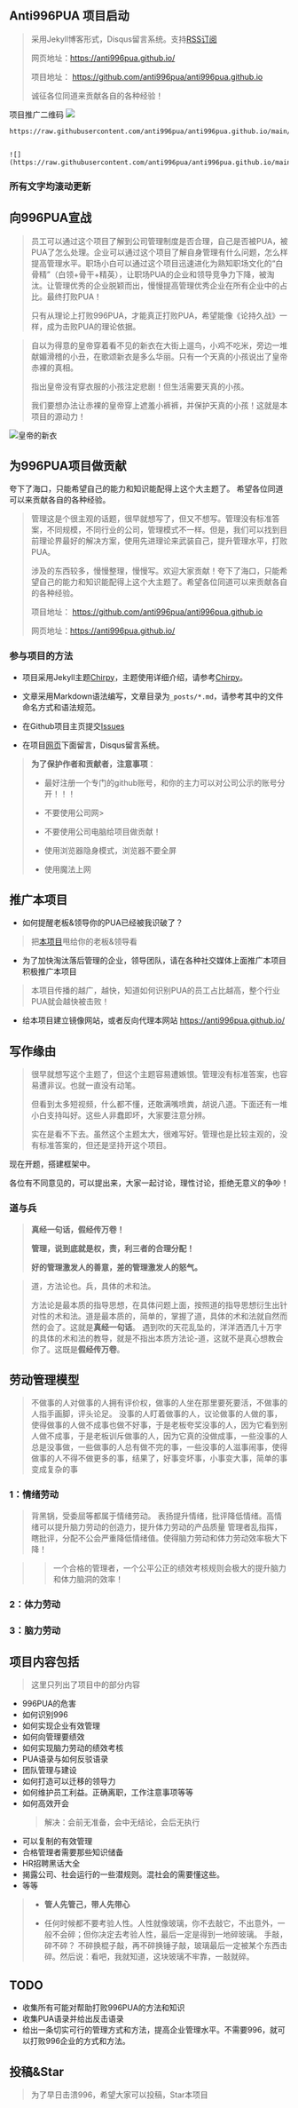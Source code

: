 ## **Anti996PUA 项目启动**

> 采用Jekyll博客形式，Disqus留言系统。支持[RSS订阅](https://anti996pua.github.io/feed.xml)
>
> 网页地址：<https://anti996pua.github.io/>
>
> 项目地址： <https://github.com/anti996pua/anti996pua.github.io>
>
> 诚征各位同道来贡献各自的各种经验！

项目推广二维码
![](https://raw.githubusercontent.com/anti996pua/anti996pua.github.io/main/data/pic/2021/anti996pua.jpg)
```
https://raw.githubusercontent.com/anti996pua/anti996pua.github.io/main/data/pic/2021/anti996pua.jpg


![](https://raw.githubusercontent.com/anti996pua/anti996pua.github.io/main/data/pic/2021/anti996pua.jpg)
```
### 所有文字均滚动更新

## **向996PUA宣战**

> 员工可以通过这个项目了解到公司管理制度是否合理，自己是否被PUA，被PUA了怎么处理。企业可以通过这个项目了解自身管理有什么问题，怎么样提高管理水平。职场小白可以通过这个项目迅速进化为熟知职场文化的“白骨精”（白领+骨干+精英），让职场PUA的企业和领导竞争力下降，被淘汰。让管理优秀的企业脱颖而出，慢慢提高管理优秀企业在所有企业中的占比。最终打败PUA！
>
> 只有从理论上打败996PUA，才能真正打败PUA，希望能像《论持久战》一样，成为击败PUA的理论依据。

> 自以为得意的皇帝穿着看不见的新衣在大街上遛鸟，小鸡不吃米，旁边一堆献媚滑稽的小丑，在歌颂新衣是多么华丽。只有一个天真的小孩说出了皇帝赤裸的真相。
>
> 指出皇帝没有穿衣服的小孩注定悲剧！但生活需要天真的小孩。
>
> 我们要想办法让赤裸的皇帝穿上遮羞小裤裤，并保护天真的小孩！这就是本项目的源动力！

![皇帝的新衣](https://raw.githubusercontent.com/anti996pua/anti996pua.github.io/main/data/pic/2021/%E7%9A%87%E5%B8%9D%E7%9A%84%E6%96%B0%E8%A1%A3.jpg)


## **为996PUA项目做贡献**

夸下了海口，只能希望自己的能力和知识能配得上这个大主题了。
希望各位同道可以来贡献各自的各种经验。

> 管理这是个很主观的话题，很早就想写了，但又不想写。管理没有标准答案，不同规模，不同行业的公司，管理模式不一样。但是，我们可以找到目前理论界最好的解决方案，使用先进理论来武装自己，提升管理水平，打败PUA。
>
> 涉及的东西较多，慢慢整理，慢慢写。欢迎大家贡献！夸下了海口，只能希望自己的能力和知识能配得上这个大主题了。希望各位同道可以来贡献各自的各种经验。
>
> 项目地址： <https://github.com/anti996pua/anti996pua.github.io>
>
> 网页地址：<https://anti996pua.github.io/>

### 参与项目的方法

- 项目采用Jekyll主题[Chirpy](https://github.com/cotes2020/jekyll-theme-chirpy)，主题使用详细介绍，请参考[Chirpy](https://github.com/cotes2020/jekyll-theme-chirpy)。

- 文章采用Markdown语法编写，文章目录为`_posts/*.md`，请参考其中的文件命名方式和语法规范。

- 在Github项目主页提交[Issues](https://github.com/anti996pua/anti996pua.github.io/issues)

- 在项目[网页](https://anti996pua.github.io/)下面留言，Disqus留言系统。

> **为了保护作者和贡献者，注意事项**：
>
> - 最好注册一个专门的github账号，和你的主力可以对公司公示的账号分开！！！
>
> - 不要使用公司网>
> - 不要使用公司电脑给项目做贡献！
>
> - 使用浏览器隐身模式，浏览器不要全屏 
>
> - 使用魔法上网

## **推广本项目**

- 如何提醒老板&领导你的PUA已经被我识破了？ 

> 把[本项目](https://anti996pua.github.io/)甩给你的老板&领导看

- 为了加快淘汰落后管理的企业，领导团队，请在各种社交媒体上面推广本项目积极推广本项目

> 本项目传播的越广，越快，知道如何识别PUA的员工占比越高，整个行业PUA就会越快被击败！

- 给本项目建立镜像网站，或者反向代理本网站 <https://anti996pua.github.io/>

## **写作缘由**

> 很早就想写这个主题了，但这个主题容易遭嫉恨。管理没有标准答案，也容易遭非议。也就一直没有动笔。
>
> 但看到太多短视频，什么都不懂，还敢满嘴喷粪，胡说八道。下面还有一堆小白支持叫好。这些人非蠢即坏，大家要注意分辨。
>
> 实在是看不下去。虽然这个主题太大，很难写好。管理也是比较主观的，没有标准答案的，但还是坚持开这个项目。

现在开题，搭建框架中。

各位有不同意见的，可以提出来，大家一起讨论，理性讨论，拒绝无意义的争吵！

### **道与兵**

> **真经一句话，假经传万卷！**
>
> **管理，说到底就是权，责，利三者的合理分配！**
>
> **好的管理激发人的善意，差的管理激发人的怒气。**

> 道，方法论也。兵，具体的术和法。
>
> 方法论是最本质的指导思想，在具体问题上面，按照道的指导思想衍生出针对性的术和法。道是最本质的，简单的，掌握了道，具体的术和法就自然而然的会了。这就是**真经一句话**。
> 遇到吹的天花乱坠的，洋洋洒洒几十万字的具体的术和法的教导，就是不指出本质方法论-道，这就不是真心想教会你了。这既是**假经传万卷**。

## 劳动管理模型

> 不做事的人对做事的人拥有评价权，做事的人坐在那里要死要活，不做事的人指手画脚，评头论足。
> 没事的人盯着做事的人，议论做事的人做的事，使得做事的人做不成事也做不好事，于是老板夸奖没事的人，因为它看到别人做不成事，于是老板训斥做事的人，因为它真的没做成事，一些没事的人总是没事做，一些做事的人总有做不完的事，一些没事的人滋事闹事，使得做事的人不得不做更多的事，结果了，好事变坏事，小事变大事，简单的事变成复杂的事

### 1：情绪劳动

> 背黑锅，受委屈等都属于情绪劳动。
> 表扬提升情绪，批评降低情绪。高情绪可以提升脑力劳动的创造力，提升体力劳动的产品质量
> 管理者乱指挥，瞎批评，分配不公会严重降低情绪值。使得脑力劳动和体力劳动效率极大下降！

> > 一个合格的管理者，一个公平公正的绩效考核规则会极大的提升脑力和体力脑洞的效率！

### 2：体力劳动

### 3：脑力劳动


## **项目内容包括**

> 这里只列出了项目中的部分内容

- 996PUA的危害
- 如何识别996
- 如何实现企业有效管理
- 如何向管理要绩效
- 如何实现脑力劳动的绩效考核
- PUA语录与如何反驳语录
- 团队管理与建设
- 如何打造可以迁移的领导力
- 如何维护员工利益。正确离职，工作注意事项等等
- 如何高效开会
  >  解决：会前无准备，会中无结论，会后无执行
- 可以复制的有效管理
- 合格管理者需要那些知识储备
- HR招聘黑话大全
- 揭露公司、社会运行的一些潜规则。混社会的需要懂这些。
- 等等

> - **管人先管己，带人先带心**
>
> - 任何时候都不要考验人性。人性就像玻璃，你不去敲它，不出意外，一般不会碎；但你决定去考验人性，最后一定是得到一地碎玻璃。
手敲，碎不碎？ 不碎换棍子敲，再不碎换锤子敲，玻璃最后一定被某个东西击碎。然后说：看吧，我就知道，这块玻璃不牢靠，一敲就碎。

## **TODO**

- 收集所有可能对帮助打败996PUA的方法和知识
- 收集PUA语录并给出反击语录
- 给出一条切实可行的管理方式和方法，提高企业管理水平。不需要996，就可以打败996企业的方式和方法。

## 投稿&Star

> 为了早日击溃996，希望大家可以投稿，Star本项目

